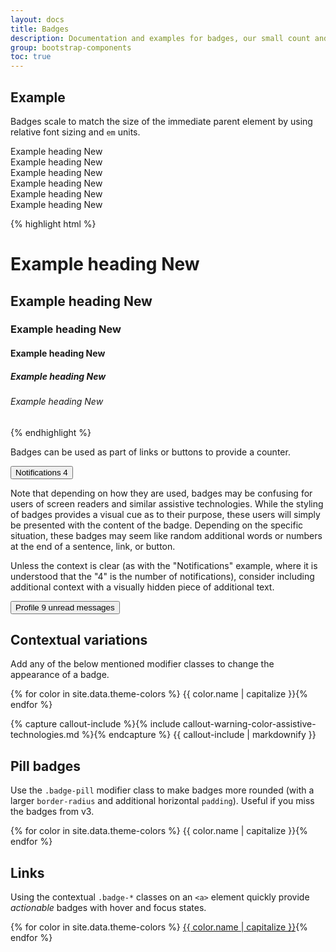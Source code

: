 ```yaml
---
layout: docs
title: Badges
description: Documentation and examples for badges, our small count and labeling component.
group: bootstrap-components
toc: true
---
```


## Example

Badges scale to match the size of the immediate parent element by using relative font sizing and `em` units.

<div class="bd-example">
<div class="h1">Example heading <span class="badge badge-secondary">New</span></div>
<div class="h2">Example heading <span class="badge badge-secondary">New</span></div>
<div class="h3">Example heading <span class="badge badge-secondary">New</span></div>
<div class="h4">Example heading <span class="badge badge-secondary">New</span></div>
<div class="h5">Example heading <span class="badge badge-secondary">New</span></div>
<div class="h6">Example heading <span class="badge badge-secondary">New</span></div>
</div>

{% highlight html %}
<h1>Example heading <span class="badge badge-secondary">New</span></h1>
<h2>Example heading <span class="badge badge-secondary">New</span></h2>
<h3>Example heading <span class="badge badge-secondary">New</span></h3>
<h4>Example heading <span class="badge badge-secondary">New</span></h4>
<h5>Example heading <span class="badge badge-secondary">New</span></h5>
<h6>Example heading <span class="badge badge-secondary">New</span></h6>
{% endhighlight %}

Badges can be used as part of links or buttons to provide a counter.


<button type="button" class="btn btn-primary">
  Notifications <span class="badge badge-light">4</span>
</button>


Note that depending on how they are used, badges may be confusing for users of screen readers and similar assistive technologies. While the styling of badges provides a visual cue as to their purpose, these users will simply be presented with the content of the badge. Depending on the specific situation, these badges may seem like random additional words or numbers at the end of a sentence, link, or button.

Unless the context is clear (as with the "Notifications" example, where it is understood that the "4" is the number of notifications), consider including additional context with a visually hidden piece of additional text.


<button type="button" class="btn btn-primary">
  Profile <span class="badge badge-light">9</span>
  <span class="sr-only">unread messages</span>
</button>


## Contextual variations

Add any of the below mentioned modifier classes to change the appearance of a badge.


{% for color in site.data.theme-colors %}
<span class="badge badge-{{ color.name }}">{{ color.name | capitalize }}</span>{% endfor %}


{% capture callout-include %}{% include callout-warning-color-assistive-technologies.md %}{% endcapture %}
{{ callout-include | markdownify }}

## Pill badges

Use the `.badge-pill` modifier class to make badges more rounded (with a larger `border-radius` and additional horizontal `padding`). Useful if you miss the badges from v3.


{% for color in site.data.theme-colors %}
<span class="badge badge-pill badge-{{ color.name }}">{{ color.name | capitalize }}</span>{% endfor %}


## Links

Using the contextual `.badge-*` classes on an `<a>` element quickly provide _actionable_ badges with hover and focus states.


{% for color in site.data.theme-colors %}
<a href="#" class="badge badge-{{ color.name }}">{{ color.name | capitalize }}</a>{% endfor %}

